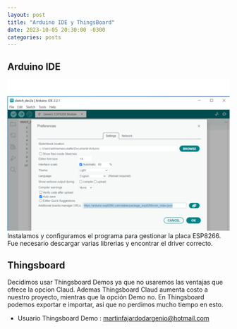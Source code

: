 ```yaml
---
layout: post
title: "Arduino IDE y ThingsBoard"
date: 2023-10-05 20:30:00 -0300
categories: posts
---
```


Arduino IDE
-
![IDE1](https://github.com/SisCom-PI2-2023-2/proyecto-plant-o-matic/blob/main/docs/assets/IDE1.png)
Instalamos y configuramos el programa para gestionar la placa ESP8266. 
Fue necesario descargar varias librerias y encontrar el driver correcto.

Thingsboard
-
Decidimos usar Thingsboard Demos ya que no usaremos las ventajas que ofrece la opcion Claud. Ademas Thingsboard Claud aumenta costo a nuestro proyecto, mientras que la opción Demo no.
En Thingsboard podemos exportar e importar, asi que no perdimos mucho tiempo en esto.

- Usuario Thingsboard Demo : martinfajardodargenio@hotmail.com
